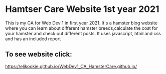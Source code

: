 # Hamtser Care Website 1st year 2021 <br />
This is my CA for Web Dev 1 in first year 2021.
It's a hamster blog website where you can learn about different hamster breeds,calculate the cost for your hamster and check out different posts.
It uses javascript, html and css and has an included report
## To see website click:
https://elikookie.github.io/WebDev1_CA_HamsterCare.github.io/
